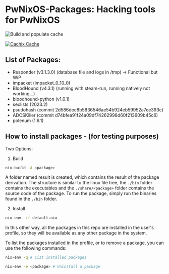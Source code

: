 # PwNixOS-Packages: Hacking tools for PwNixOS

![Build and populate cache](https://github.com/exploitoverload/PwNixOS-Packages/workflows/Build%20and%20populate%20cache/badge.svg)

[![Cachix Cache](https://img.shields.io/badge/cachix-pwnixos-blue.svg)](https://pwnixos.cachix.org)

## List of Packages:

* Responder (v3.1.3.0) (database file and logs in /tmp) -> Functional but WiP
* impacket (impacket_0_10_0)
* BloodHound (v4.3.1) (running with steam-run, running natively not working...)
* bloodhound-python (v1.0.1)
* seclists (2023.2)
* psudohash (commit 2d586dec8b5836546ae54b924eb59952a7ee393c)
* ADCSKiller (commit d74bfea91f24a09df74262998d60f213609b45c6)
* polenum (1.6.1)

## How to install packages - (for testing purposes)

Two Options:

1. Build

```zsh
nix-build -A <package>
```
A folder named result is created, which contains the result of the package derivation. The structure is similar to the linux file tree, the `./bin` folder contains the executables and the `./share/<package>` folder contains the source code of the package. To run the package, simply run the binaries found in the `./bin` folder.

2. Install 

```zsh
nix-env -if default.nix
```
In this other way, all the packages in this repo are installed in the user's profile, so they will be available as any other package in the system. 

To list the packages installed in the profile, or to remove a package, you can use the following commands:

```zsh
nix-env -q # List installed packages

nix-env -e <package> # Uninstall a package
```
